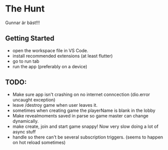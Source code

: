 # The Hunt

Gunnar är bäst!!!

## Getting Started

- open the workspace file in VS Code.
- install recommended extensions (at least flutter)
- go to run tab
- run the app (preferably on a device)

## TODO:
- Make sure app isn't crashing on no internet conncection (dio.error uncaught exception)
- leave /destroy game when user leaves it.
- sometimes when creating game the playerName is blank in the lobby
- Make revealmoments saved in parse so game master can change dynamically.
- make create, join and start game snappy! Now very slow doing a lot of async stuff
- handle so there can't be several subscription triggers. (seems to happen on hot reload sometimes)
